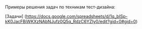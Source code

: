 Примеры решения задач по техникам тест-дизайна:

[Задачи] (https://docs.google.com/spreadsheets/d/1q_bISp-kK0JacFBiWKXzNAbNJufz0Q5q_RdzC6YZIy0/edit?gid=0#gid=0)